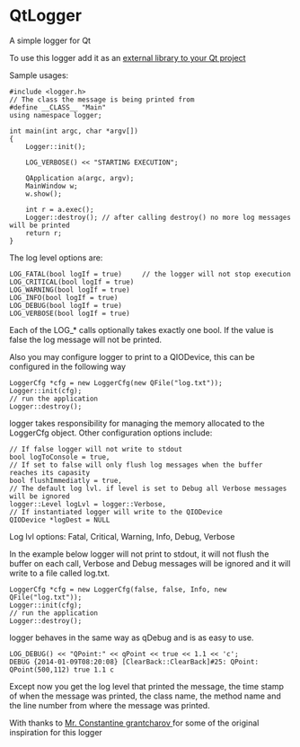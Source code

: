 QtLogger
========

A simple logger for Qt

To use this logger add it as an 
<a href="http://qt-project.org/doc/qtcreator-2.6/creator-project-qmake-libraries.html">
external library to your Qt project
</a>

Sample usages:

    #include <logger.h>
    // The class the message is being printed from
    #define __CLASS__ "Main"
    using namespace logger;

    int main(int argc, char *argv[])
    {
        Logger::init();
    
        LOG_VERBOSE() << "STARTING EXECUTION";
    
        QApplication a(argc, argv);
        MainWindow w;
        w.show();

        int r = a.exec();
        Logger::destroy(); // after calling destroy() no more log messages will be printed
        return r;
    }

The log level options are:

    LOG_FATAL(bool logIf = true)     // the logger will not stop execution
    LOG_CRITICAL(bool logIf = true)
    LOG_WARNING(bool logIf = true)
    LOG_INFO(bool logIf = true)
    LOG_DEBUG(bool logIf = true)
    LOG_VERBOSE(bool logIf = true)

Each of the LOG_* calls optionally takes exactly one bool. If the value is false the log message will not be printed.

Also you may configure logger to print to a QIODevice, this can be configured in the following way

    LoggerCfg *cfg = new LoggerCfg(new QFile("log.txt"));
    Logger::init(cfg);
    // run the application
    Logger::destroy();
    
logger takes responsibility for managing the memory allocated to the LoggerCfg object. Other configuration options include:

    // If false logger will not write to stdout
    bool logToConsole = true,
    // If set to false will only flush log messages when the buffer reaches its capasity
    bool flushImmediatly = true, 
    // The default log lvl. if level is set to Debug all Verbose messages will be ignored
    logger::Level logLvl = logger::Verbose,
    // If instantiated logger will write to the QIODevice
    QIODevice *logDest = NULL

Log lvl options:
    Fatal, Critical, Warning, Info, Debug, Verbose

In the example below logger will not print to stdout, it will not flush the buffer on each call, Verbose and Debug messages will be ignored and it will write to a file called log.txt.

    LoggerCfg *cfg = new LoggerCfg(false, false, Info, new QFile("log.txt"));
    Logger::init(cfg);
    // run the application
    Logger::destroy();
    
logger behaves in the same way as qDebug and is as easy to use.

    LOG_DEBUG() << "QPoint:" << qPoint << true << 1.1 << 'c';
    DEBUG {2014-01-09T08:20:08} [ClearBack::ClearBack]#25: QPoint: QPoint(500,112) true 1.1 c
    
Except now you get the log level that printed the message, the time stamp of when the message was printed, the class name, the method name and the line number from where the message was printed.

With thanks to
<a href="http://www.linkedin.com/profile/view?id=14921915&authType=name&authToken=xCas&trk=wvmx-profile-title">
Mr. Constantine grantcharov
</a> for some of the original inspiration for this logger
